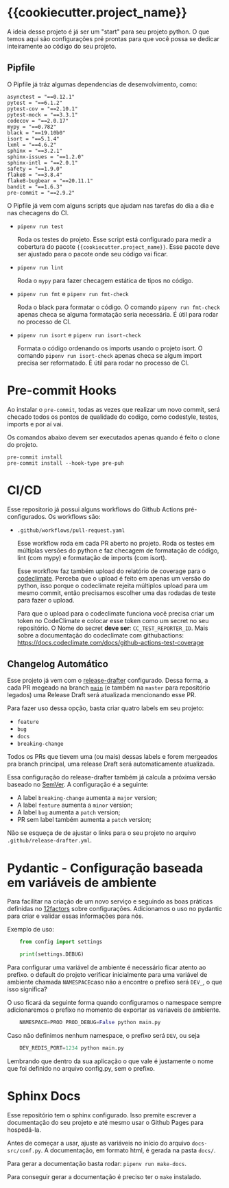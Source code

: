 # {{cookiecutter.project_name}}

A ideia desse projeto é já ser um "start" para seu projeto python. O que temos aqui são configurações pré prontas para que você possa se dedicar inteiramente ao código do seu projeto.


## Pipfile

O Pipfile já tráz algumas dependencias de desenvolvimento, como:

```
asynctest = "==0.12.1"
pytest = "==6.1.2"
pytest-cov = "==2.10.1"
pytest-mock = "==3.3.1"
codecov = "==2.0.17"
mypy = "==0.782"
black = "==19.10b0"
isort = "==5.1.4"
lxml = "==4.6.2"
sphinx = "==3.2.1"
sphinx-issues = "==1.2.0"
sphinx-intl = "==2.0.1"
safety = "==1.9.0"
flake8 = "==3.8.4"
flake8-bugbear = "==20.11.1"
bandit = "==1.6.3"
pre-commit = "==2.9.2"
```

O Pipfile já vem com alguns scripts que ajudam nas tarefas do dia a dia e nas checagens do CI.

- ``pipenv run test``

    Roda os testes do projeto. Esse script está configurado para medir a cobertura do pacote ``{{cookiecutter.project_name}}``. Esse pacote deve ser ajustado para o pacote onde seu código vai ficar.

- ``pipenv run lint``

    Roda o ``mypy`` para fazer checagem estática de tipos no código.

- ``pipenv run fmt`` e ``pipenv run fmt-check``

    Roda o black para formatar o código. O comando ``pipenv run fmt-check`` apenas checa se alguma formatação seria necessária. É útil para rodar no processo de CI.

- ``pipenv run isort`` e ``pipenv run isort-check``

    Formata o código ordenando os imports usando o projeto isort. O comando ``pipenv run isort-check`` apenas checa se algum import precisa ser reformatado. É útil para rodar no processo de CI.


# Pre-commit Hooks

Ao instalar o `pre-commit`, todas as vezes que realizar um novo commit, será checado todos os pontos de qualidade do
codigo, como codestyle, testes, imports e por aí vai.

Os comandos abaixo devem ser executados apenas quando é feito o clone do projeto.

```shell
pre-commit install
pre-commit install --hook-type pre-puh
```

# CI/CD

Esse repositorio já possui alguns workflows do Github Actions pré-configurados. Os workflows são:

- `.github/workflows/pull-request.yaml`

    Esse workflow roda em cada PR aberto no projeto. Roda os testes em múltiplas versões do python e faz checagem de formatação de código, lint (com mypy) e formatação de imports (com isort).

    Esse workflow faz também upload do relatório de coverage para o [codeclimate](https://codeclimate.com). Perceba que o upload é feito em apenas um versão do python, isso porque o codeclimate rejeita múltiplos upload para um mesmo commit, então precisamos escolher uma das rodadas de teste para fazer o upload.

    Para que o upload para o codeclimate funciona você precisa criar um token no CodeClimate e colocar esse token como um secret no seu repositório. O Nome do secret **deve ser**: ``CC_TEST_REPORTER_ID``. Mais sobre a documentação do codeclimate com githubactions: https://docs.codeclimate.com/docs/github-actions-test-coverage

## Changelog Automático

Esse projeto já vem com o [release-drafter](https://github.com/release-drafter/release-drafter) configurado. Dessa forma, a cada PR megeado na branch [``main``](https://github.blog/changelog/2020-10-01-the-default-branch-for-newly-created-repositories-is-now-main/) (e também na ``master`` para repositório legados) uma Release Draft será atualizada mencionando esse PR.

Para fazer uso dessa opção, basta criar quatro labels em seu projeto:

- ``feature``
- ``bug``
- ``docs``
- ``breaking-change``

Todos os PRs que tievem uma (ou mais) dessas labels e forem mergeados pra branch principal, uma release Draft será automaticamente atualizada.

Essa configuração do release-drafter também já calcula a próxima versão baseado no [SemVer](https://semver.org). A configuração é a seguinte:

- A label ``breaking-change`` aumenta a ``major`` version;
- A label ``feature`` aumenta a ``minor`` version;
- A label ``bug`` aumenta a ``patch`` version;
- PR sem label também aumenta a ``patch`` version;

Não se esqueça de de ajustar o links para o seu projeto no arquivo ``.github/release-drafter.yml``.

# Pydantic - Configuração baseada em variáveis de ambiente

Para facilitar na criação de um novo serviço e seguindo as boas práticas definidas no [12factors](https://12factor.net/config) sobre configurações.
Adicionamos o uso no pydantic para criar e validar essas informações para nós.

Exemplo de uso:

```python
    from config import settings

    print(settings.DEBUG)
```

Para configurar uma variável de ambiente é necessário ficar atento ao prefixo.
o default do projeto verificar inicialmente para uma variável de ambiente chamada `NAMESPACE`caso não a
encontre o prefixo será `DEV_`, o que isso significa?

O uso ficará da seguinte forma quando configuramos o namespace sempre adicionaremos o prefixo no
momento de exportar as variaveis de ambiente.

```python
    NAMESPACE=PROD PROD_DEBUG=False python main.py
```

Caso não definimos nenhum namespace, o prefixo será `DEV`, ou seja

```python
    DEV_REDIS_PORT=1234 python main.py
```

Lembrando que dentro da sua aplicação o que vale é justamente o nome que foi definido no arquivo config.py, sem o prefixo.



# Sphinx Docs

Esse repositório tem o sphinx configurado. Isso premite escrever a documentação do seu projeto e até mesmo usar o Github Pages para hospedá-la.

Antes de começar a usar, ajuste as variáveis no início do arquivo ``docs-src/conf.py``. A documentação, em formato html, é gerada na pasta ``docs/``.

Para gerar a documentação basta rodar: ``pipenv run make-docs``.

Para conseguir gerar a documentação é preciso ter o ``make`` instalado.
